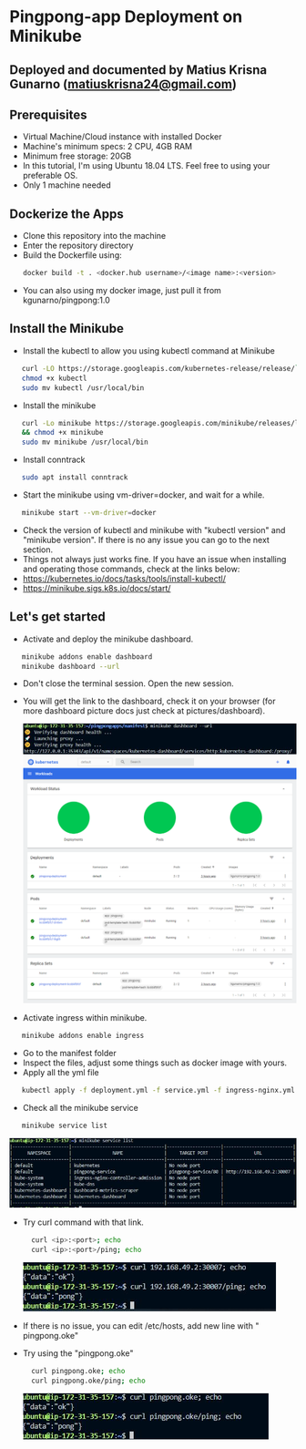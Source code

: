 # Pingpong-app Deployment on Minikube
## Deployed and documented by Matius Krisna Gunarno (matiuskrisna24@gmail.com)
## Prerequisites
- Virtual Machine/Cloud instance with installed Docker
- Machine's minimum specs: 2 CPU, 4GB RAM
- Minimum free storage: 20GB
- In this tutorial, I'm using Ubuntu 18.04 LTS. Feel free to using your preferable OS.
- Only 1 machine needed

## Dockerize the Apps
- Clone this repository into the machine
- Enter the repository directory
- Build the Dockerfile using:
   ```bash	
   docker build -t . <docker.hub username>/<image name>:<version>
   ```
- You can also using my docker image, just pull it from kgunarno/pingpong:1.0

## Install the Minikube
- Install the kubectl to allow you using kubectl command at Minikube
 ```bash	
    curl -LO https://storage.googleapis.com/kubernetes-release/release/`curl -s https://storage.googleapis.com/kubernetes-release/release/stable.txt`/bin/linux/amd64/kubectl
    chmod +x kubectl
    sudo mv kubectl /usr/local/bin
   ```
- Install the minikube
 ```bash	
    curl -Lo minikube https://storage.googleapis.com/minikube/releases/latest/minikube-linux-amd64 \
    && chmod +x minikube
    sudo mv minikube /usr/local/bin
   ```
- Install conntrack
 ```bash	
    sudo apt install conntrack
  ```
- Start the minikube using vm-driver=docker, and wait for a while.
 ```bash	
    minikube start --vm-driver=docker
  ```
- Check the version of kubectl and minikube with "kubectl version" and "minikube version". If there is no any issue you can go to the next section.
- Things not always just works fine. If you have an issue when installing and operating those commands, check at the links below:
- https://kubernetes.io/docs/tasks/tools/install-kubectl/
- https://minikube.sigs.k8s.io/docs/start/

## Let's get started
- Activate and deploy the minikube dashboard.
 ```bash	
    minikube addons enable dashboard
    minikube dashboard --url
  ```
- Don't close the terminal session. Open the new session.
- You will get the link to the dashboard, check it on your browser (for more dashboard picture docs just check at pictures/dashboard).

   ![dashboard link](https://github.com/krisnagunarno/pingpongapps/blob/main/pictures/snippets/Capture1.JPG)
   ![Dashboard](https://github.com/krisnagunarno/pingpongapps/blob/main/pictures/dashboard/screencapture-127-0-0-1-35343-api-v1-namespaces-kubernetes-dashboard-services-http-kubernetes-dashboard-proxy-2021-02-25-02_35_07.png)

- Activate ingress within minikube.
 ```bash	
    minikube addons enable ingress
  ```
- Go to the manifest folder
- Inspect the files, adjust some things such as docker image with yours.
- Apply all the yml file
 ```bash	
    kubectl apply -f deployment.yml -f service.yml -f ingress-nginx.yml -f configmap.yml
  ```
- Check all the minikube service
 ```bash	
    minikube service list
  ```
   ![service list](https://github.com/krisnagunarno/pingpongapps/blob/main/pictures/snippets/Capture2.JPG)

- Try curl command with that link.
  ```bash	
    curl <ip>:<port>; echo
    curl <ip>:<port>/ping; echo
  ```
   ![pingpong1](https://github.com/krisnagunarno/pingpongapps/blob/main/pictures/snippets/Capture3.JPG)

- If there is no issue, you can edit /etc/hosts, add new line with "<ip>   pingpong.oke"
- Try using the "pingpong.oke"

  ```bash
    curl pingpong.oke; echo
    curl pingpong.oke/ping; echo
  ```
   ![pingpong2](https://github.com/krisnagunarno/pingpongapps/blob/main/pictures/snippets/Capture4.JPG)

